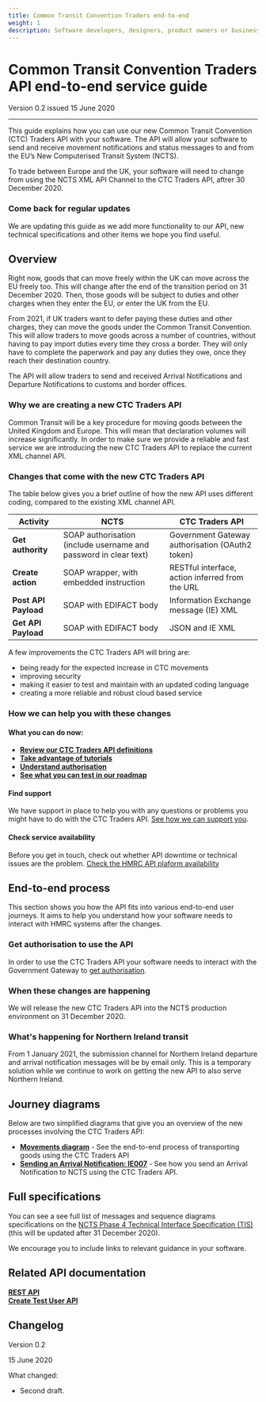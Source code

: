 ```yaml
---
title: Common Transit Convention Traders end-to-end
weight: 1
description: Software developers, designers, product owners or business analysts. Integrate your software with Common Transit Convention Traders API.
---
```


# Common Transit Convention Traders API end-to-end service guide

Version 0.2 issued 15 June 2020
***

This guide explains how you can use our new Common Transit Convention (CTC) Traders API with your software. The API will allow your software to send and receive movement notifications and status messages to and from the EU’s New Computerised Transit System (NCTS). 

To trade between Europe and the UK, your software will need to change from using the NCTS XML API Channel to the CTC Traders API, aftrer 30 December 2020.

### Come back for regular updates

We are updating this guide as we add more functionality to our API, new technical specifications and other items we hope you find useful. 

## Overview

Right now, goods that can move freely within the UK can move across the EU freely too. This will change after the end of the transition period on 31 December 2020. Then, those goods will be subject to duties and other charges when they enter the EU, or enter the UK from the EU.

From 2021, if UK traders want to defer paying these duties and other charges, they can move the goods under the Common Transit Convention. This will allow traders to move goods across a number of countries, without having to pay import duties every time they cross a border. They will only have to complete the paperwork and pay any duties they owe, once they reach their destination country.

The API will allow traders to send and received Arrival Notifications and Departure Notifications to customs and border offices.



### Why we are creating a new CTC Traders API

Common Transit will be a key procedure for moving goods between the United Kingdom and Europe. This will mean that declaration volumes will increase significantly. In order to make sure we provide a reliable and fast service we are introducing the new CTC Traders API to replace the current XML channel API.


### Changes that come with the new CTC Traders API

The table below gives you a brief outline of how the new API uses different coding, compared to the existing XML channel API. 

|  **Activity** | **NCTS**  | **CTC Traders API** |
|---|---|---|
| **Get authority**  |  SOAP authorisation (include username and password in clear text) | Government Gateway authorisation (OAuth2 token)  | 
| **Create action** | SOAP wrapper, with embedded instruction  | RESTful interface, action inferred from the URL | 
| **Post API Payload**   | SOAP with EDIFACT body  | Information Exchange message (IE) XML | 
| **Get API Payload** |  SOAP with EDIFACT body | JSON and IE XML |

A few improvements the CTC Traders API will bring are:
* being ready for  the expected increase in CTC movements  
* improving security   
* making it easier to test and maintain with an updated coding language      
* creating a more reliable and robust cloud based service



### How we can help you with these changes

#### What you can do now: 
- **[Review our CTC Traders API definitions](https://developer.qa.tax.service.gov.uk/api-documentation/docs/api/service/common-transit-convention-traders/1.0)**  
- **[Take advantage of tutorials](https://developer.qa.tax.service.gov.uk/api-documentation/docs/tutorials)** 
- **[Understand authorisation](https://developer.qa.tax.service.gov.uk/api-documentation/docs/authorisation)**
- **[See what you can test in our roadmap](https://developer.qa.tax.service.gov.uk/roadmaps/common-transit-convention-traders-roadmap/#backlog)**

#### Find support

We have support in place to help you with any questions or problems you might have to do with the CTC Traders API. [See how we can support you](documentation/get-support.html). 


#### Check service availability
Before you get in touch, check out whether API downtime or technical issues are the problem. [Check the HMRC API plaform availability](https://api-platform-status.production.tax.service.gov.uk/?_ga=2.145121908.112811846.1587044117-960820992.1580203223)    


 
## End-to-end process

This section shows you how the API fits into various end-to-end user journeys. It aims to help you understand how your software needs to interact with HMRC systems after the changes.


### Get authorisation to use the API

In order to use the CTC Traders API your software needs to interact with the Government Gateway to [get authorisation](https://developer.service.hmrc.gov.uk/api-documentation/docs/authorisation/user-restricted-endpoints). 


### When these changes are happening 

We will release the new CTC Traders API into the NCTS production environment on 31 December 2020.

### What's happening for Northern Ireland transit

From 1 January 2021, the submission channel for Northern Ireland departure and arrival notification messages will be by email only. This is a temporary solution while we continue to work on getting the new API to also serve Northern Ireland. 

## Journey diagrams

Below are two simplified diagrams that give you an overview of the new processes involving the CTC Traders API:

- **[Movements diagram](documentation/movements-diagram.html.md)** - See the end-to-end process of transporting goods using the CTC Traders API
- **[Sending an Arrival Notification: IE007](documentation/arrivals-diagram.html.md)** - See how you send an Arrival Notification to NCTS using the CTC Traders API.  


## Full specifications
You can see a see full list of messages and sequence diagrams specifications on the [NCTS Phase 4 Technical Interface Specification (TIS)](https://www.gov.uk/government/publications/new-computerised-transit-system-technical-specifications) (this will be updated after 31 December 2020).   


We encourage you to include links to relevant guidance in your software.





## Related API documentation
<!--- Section owner: MTD Programme --->

  **[REST API](https://developer.service.hmrc.gov.uk/api-documentation/docs/api/service/common-transit-convention-traders/1.0)**  
  **[Create Test User API](https://developer.service.hmrc.gov.uk/api-documentation/docs/api/service/api-platform-test-user/1.0)**

## Changelog
<!--- Section owner: MTD Programme --->

Version 0.2

15 June 2020

What changed:

* Second draft.
